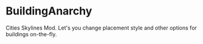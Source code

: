# BuildingAnarchy
Cities Skylines Mod. Let's you change placement style and other options for buildings on-the-fly.
